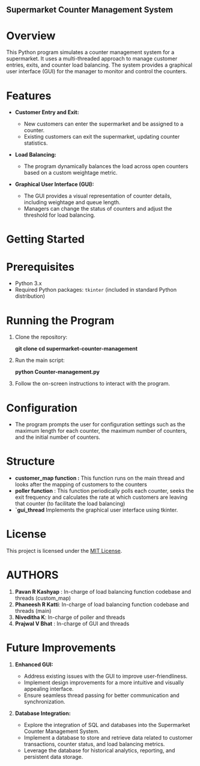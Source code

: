## Supermarket Counter Management System

# Overview

This Python program simulates a counter management system for a supermarket. It uses a multi-threaded approach to manage customer entries, exits, and counter load balancing. The system provides a graphical user interface (GUI) for the manager to monitor and control the counters.

# Features

- **Customer Entry and Exit:**
  - New customers can enter the supermarket and be assigned to a counter.
  - Existing customers can exit the supermarket, updating counter statistics.

- **Load Balancing:**
  - The program dynamically balances the load across open counters based on a custom weightage metric.

- **Graphical User Interface (GUI):**
  - The GUI provides a visual representation of counter details, including weightage and queue length.
  - Managers can change the status of counters and adjust the threshold for load balancing.

# Getting Started

# Prerequisites

- Python 3.x
- Required Python packages: `tkinter` (included in standard Python distribution)

# Running the Program

1. Clone the repository:

    **git clone <repository-url>
    cd supermarket-counter-management**
    

2. Run the main script:

    **python Counter-management.py**
  

3. Follow the on-screen instructions to interact with the program.

# Configuration

- The program prompts the user for configuration settings such as the maximum length for each counter, the maximum number of counters, and the initial number of counters.

# Structure

- **customer_map function :** This function runs on the main thread and looks after the mapping of customers to the counters
- **poller function** : This function periodically polls each counter, seeks the exit frequency and calculates the rate at which customers are leaving that counter (to facilitate the load balancing)
- **`gui_thread** Implements the graphical user interface using tkinter.

# License

This project is licensed under the [MIT License](LICENSE).


# AUTHORS
1. **Pavan R Kashyap** : In-charge of load balancing function codebase and threads (custom_map)
2. **Phaneesh R Katti**: In-charge of load balancing function codebase and threads (main)
3. **Niveditha K**: In-charge of poller and threads
4. **Prajwal V Bhat** : In-charge of GUI and threads


# Future Improvements

1. **Enhanced GUI:**
   - Address existing issues with the GUI to improve user-friendliness.
   - Implement design improvements for a more intuitive and visually appealing interface.
   - Ensure seamless thread passing for better communication and synchronization.

2. **Database Integration:**
   - Explore the integration of SQL and databases into the Supermarket Counter Management System.
   - Implement a database to store and retrieve data related to customer transactions, counter status, and load balancing metrics.
   - Leverage the database for historical analytics, reporting, and persistent data storage.



